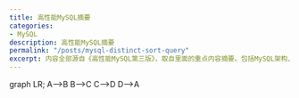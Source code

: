 ```yaml
---
title: 高性能MySQL摘要
categories:
- MySQL
description: 高性能MySQL摘要
permalink: "/posts/mysql-distinct-sort-query"
excerpt: 内容全部源自《高性能MySQL第三版》，取自里面的重点内容摘要。包括MySQL架构、性能、索引、查询优化、高级特性等。
---
```

<div class="mermaid">
graph LR;
  A-->B
  B-->C
  C-->D
  D-->A
</div>

